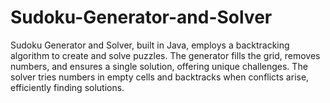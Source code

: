 # Sudoku-Generator-and-Solver
Sudoku Generator and Solver, built in Java, employs a backtracking algorithm to create and solve puzzles. The generator fills the grid, removes numbers, and ensures a single solution, offering unique challenges. The solver tries numbers in empty cells and backtracks when conflicts arise, efficiently finding solutions.
